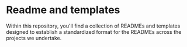 # Readme and templates


Within this repository, you'll find a collection of READMEs and templates designed to establish a standardized format for the READMEs across the projects we undertake.

